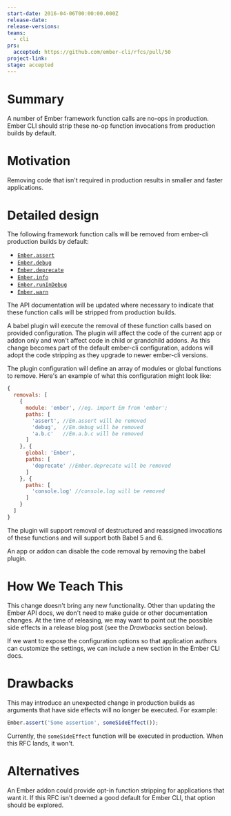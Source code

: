 ```yaml
---
start-date: 2016-04-06T00:00:00.000Z
release-date:
release-versions: 
teams: 
  - cli
prs:
  accepted: https://github.com/ember-cli/rfcs/pull/50
project-link: 
stage: accepted
---
```


# Summary

A number of Ember framework function calls are no-ops in production. Ember CLI should strip these no-op function invocations from production builds by default.

# Motivation

Removing code that isn't required in production results in smaller and faster applications.

# Detailed design

The following framework function calls will be removed from ember-cli production builds by default:

 * [`Ember.assert`](http://emberjs.com/api/#method_assert)
 * [`Ember.debug`](http://emberjs.com/api/#method_debug)
 * [`Ember.deprecate`](http://emberjs.com/api/#method_deprecate)
 * [`Ember.info`](http://emberjs.com/api/#method_info)
 * [`Ember.runInDebug`](http://emberjs.com/api/#method_runInDebug)
 * [`Ember.warn`](http://emberjs.com/api/#method_warn)

The API documentation will be updated where necessary to indicate that these function calls will be stripped from production builds.

A babel plugin will execute the removal of these function calls based on provided configuration. The plugin will affect the code of the current app or addon only and won't affect code in child or grandchild addons. As this change becomes part of the default ember-cli configuration, addons will adopt the code stripping as they upgrade to newer ember-cli versions.

The plugin configuration will define an array of modules or global functions to remove. Here's an example of what this configuration might look like:

```js
{
  removals: [
    {
      module: 'ember', //eg. import Em from 'ember';
      paths: [
        'assert', //Em.assert will be removed
        'debug',  //Em.debug will be removed
        'a.b.c'   //Em.a.b.c will be removed
      ]
    }, {
      global: 'Ember',
      paths: [
        'deprecate' //Ember.deprecate will be removed
      ]
    }, {
      paths: [
        'console.log' //console.log will be removed
      ]
    }
  ]
}
```

The plugin will support removal of destructured and reassigned invocations of these functions and will support both Babel 5 and 6.

An app or addon can disable the code removal by removing the babel plugin.

# How We Teach This

This change doesn't bring any new functionality. Other than updating the Ember API docs, we don't need to make guide or other documentation changes. At the time of releasing, we may want to point out the possible side effects in a release blog post (see the _Drawbacks_ section below).

If we want to expose the configuration options so that application authors can customize the settings, we can include a new section in the Ember CLI docs.

# Drawbacks

This may introduce an unexpected change in production builds as arguments that have side effects will no longer be executed. For example:

```js
Ember.assert('Some assertion', someSideEffect());
```

Currently, the `someSideEffect` function will be executed in production. When this RFC lands, it won't.

# Alternatives

An Ember addon could provide opt-in function stripping for applications that want it. If this RFC isn't deemed a good default for Ember CLI, that option should be explored.
